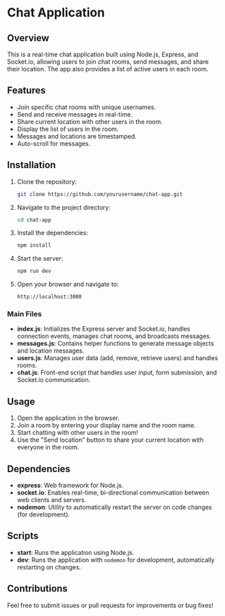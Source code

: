 # Chat Application

## Overview
This is a real-time chat application built using Node.js, Express, and Socket.io, allowing users to join chat rooms, send messages, and share their location. The app also provides a list of active users in each room.

## Features
- Join specific chat rooms with unique usernames.
- Send and receive messages in real-time.
- Share current location with other users in the room.
- Display the list of users in the room.
- Messages and locations are timestamped.
- Auto-scroll for messages.

## Installation

1. Clone the repository:
   ```bash
   git clone https://github.com/yourusername/chat-app.git
   ```
2. Navigate to the project directory:
   ```bash
   cd chat-app
   ```

3. Install the dependencies:
   ```bash
   npm install
   ```

4. Start the server:
   ```bash
   npm run dev
   ```

5. Open your browser and navigate to:
   ```
   http://localhost:3000
   ```

### Main Files

- **index.js**: Initializes the Express server and Socket.io, handles connection events, manages chat rooms, and broadcasts messages.
- **messages.js**: Contains helper functions to generate message objects and location messages.
- **users.js**: Manages user data (add, remove, retrieve users) and handles rooms.
- **chat.js**: Front-end script that handles user input, form submission, and Socket.io communication.

## Usage

1. Open the application in the browser.
2. Join a room by entering your display name and the room name.
3. Start chatting with other users in the room!
4. Use the "Send location" button to share your current location with everyone in the room.

## Dependencies
- **express**: Web framework for Node.js.
- **socket.io**: Enables real-time, bi-directional communication between web clients and servers.
- **nodemon**: Utility to automatically restart the server on code changes (for development).

## Scripts

- **start**: Runs the application using Node.js.
- **dev**: Runs the application with `nodemon` for development, automatically restarting on changes.

## Contributions
Feel free to submit issues or pull requests for improvements or bug fixes!
